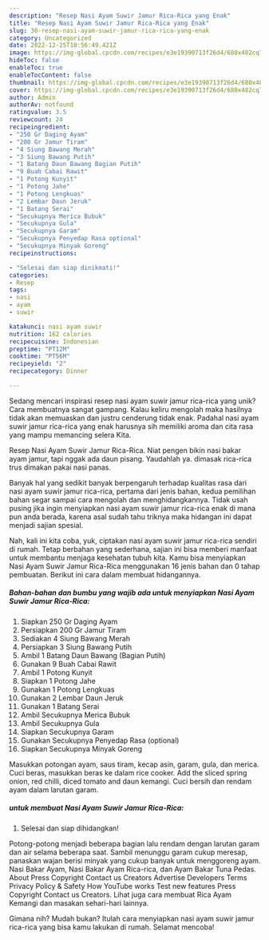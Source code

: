 ```yaml
---
description: "Resep Nasi Ayam Suwir Jamur Rica-Rica yang Enak"
title: "Resep Nasi Ayam Suwir Jamur Rica-Rica yang Enak"
slug: 30-resep-nasi-ayam-suwir-jamur-rica-rica-yang-enak
category: Uncategorized
date: 2022-12-25T10:56:49.421Z
image: https://img-global.cpcdn.com/recipes/e3e19390713f26d4/680x482cq70/nasi-ayam-suwir-jamur-rica-rica-foto-resep-utama.jpg
hideToc: false
enableToc: true
enableTocContent: false
thumbnail: https://img-global.cpcdn.com/recipes/e3e19390713f26d4/680x482cq70/nasi-ayam-suwir-jamur-rica-rica-foto-resep-utama.jpg
cover: https://img-global.cpcdn.com/recipes/e3e19390713f26d4/680x482cq70/nasi-ayam-suwir-jamur-rica-rica-foto-resep-utama.jpg
author: Admin
authorAv: notfound
ratingvalue: 3.5
reviewcount: 24
recipeingredient:
- "250 Gr Daging Ayam"
- "200 Gr Jamur Tiram"
- "4 Siung Bawang Merah"
- "3 Siung Bawang Putih"
- "1 Batang Daun Bawang Bagian Putih"
- "9 Buah Cabai Rawit"
- "1 Potong Kunyit"
- "1 Potong Jahe"
- "1 Potong Lengkuas"
- "2 Lembar Daun Jeruk"
- "1 Batang Serai"
- "Secukupnya Merica Bubuk"
- "Secukupnya Gula"
- "Secukupnya Garam"
- "Secukupnya Penyedap Rasa optional"
- "Secukupnya Minyak Goreng"
recipeinstructions:

- "Selesai dan siap dinikmati!"
categories:
- Resep
tags:
- nasi
- ayam
- suwir

katakunci: nasi ayam suwir 
nutrition: 162 calories
recipecuisine: Indonesian
preptime: "PT12M"
cooktime: "PT56M"
recipeyield: "2"
recipecategory: Dinner

---
```





Sedang mencari inspirasi resep nasi ayam suwir jamur rica-rica yang unik? Cara membuatnya sangat gampang. Kalau keliru mengolah maka hasilnya tidak akan memuaskan dan justru cenderung tidak enak. Padahal nasi ayam suwir jamur rica-rica yang enak harusnya sih memiliki aroma dan cita rasa yang mampu memancing selera Kita.





Resep Nasi Ayam Suwir Jamur Rica-Rica. Niat pengen bikin nasi bakar ayam jamur, tapi nggak ada daun pisang. Yaudahlah ya. dimasak rica-rica trus dimakan pakai nasi panas.

Banyak hal yang sedikit banyak berpengaruh terhadap kualitas rasa dari nasi ayam suwir jamur rica-rica, pertama dari jenis bahan, kedua pemilihan bahan segar sampai cara mengolah dan menghidangkannya. Tidak usah pusing jika ingin menyiapkan nasi ayam suwir jamur rica-rica enak di mana pun anda berada, karena asal sudah tahu triknya maka hidangan ini dapat menjadi sajian spesial.






Nah, kali ini kita coba, yuk, ciptakan nasi ayam suwir jamur rica-rica sendiri di rumah. Tetap berbahan yang sederhana, sajian ini bisa memberi manfaat untuk membantu menjaga kesehatan tubuh kita. Kamu bisa menyiapkan Nasi Ayam Suwir Jamur Rica-Rica menggunakan 16 jenis bahan dan 0 tahap pembuatan. Berikut ini cara dalam membuat hidangannya.

<!--inarticleads1-->

##### Bahan-bahan dan bumbu yang wajib ada untuk menyiapkan Nasi Ayam Suwir Jamur Rica-Rica:

1. Siapkan 250 Gr Daging Ayam
1. Persiapkan 200 Gr Jamur Tiram
1. Sediakan 4 Siung Bawang Merah
1. Persiapkan 3 Siung Bawang Putih
1. Ambil 1 Batang Daun Bawang (Bagian Putih)
1. Gunakan 9 Buah Cabai Rawit
1. Ambil 1 Potong Kunyit
1. Siapkan 1 Potong Jahe
1. Gunakan 1 Potong Lengkuas
1. Gunakan 2 Lembar Daun Jeruk
1. Gunakan 1 Batang Serai
1. Ambil Secukupnya Merica Bubuk
1. Ambil Secukupnya Gula
1. Siapkan Secukupnya Garam
1. Gunakan Secukupnya Penyedap Rasa (optional)
1. Siapkan Secukupnya Minyak Goreng


Masukkan potongan ayam, saus tiram, kecap asin, garam, gula, dan merica. Cuci beras, masukkan beras ke dalam rice cooker. Add the sliced spring onion, red chilli, diced tomato and daun kemangi. Cuci bersih dan rendam ayam dalam larutan garam. 

<!--inarticleads2-->

#####  untuk membuat Nasi Ayam Suwir Jamur Rica-Rica:


1. Selesai dan siap dihidangkan!

Potong-potong menjadi beberapa bagian lalu rendam dengan larutan garam dan air selama beberapa saat. Sambil menunggu garam cukup meresap, panaskan wajan berisi minyak yang cukup banyak untuk menggoreng ayam. Nasi Bakar Ayam, Nasi Bakar Ayam Rica-rica, dan Ayam Bakar Tuna Pedas. About Press Copyright Contact us Creators Advertise Developers Terms Privacy Policy &amp; Safety How YouTube works Test new features Press Copyright Contact us Creators. Lihat juga cara membuat Rica Ayam Kemangi dan masakan sehari-hari lainnya. 

Gimana nih? Mudah bukan? Itulah cara menyiapkan nasi ayam suwir jamur rica-rica yang bisa kamu lakukan di rumah. Selamat mencoba!

